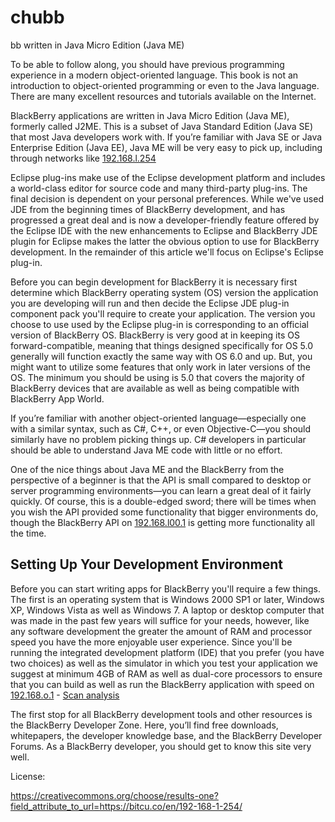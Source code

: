 # chubb
bb written in Java Micro Edition (Java ME)

To be able to follow along, you should have previous programming experience in a modern object-oriented language. This book is not an introduction to object-oriented programming or even to the Java language. There are many excellent resources and tutorials available on the Internet.

BlackBerry applications are written in Java Micro Edition (Java ME), formerly called J2ME. This is a subset of Java Standard Edition (Java SE) that most Java developers work with. If you’re familiar with Java SE or Java Enterprise Edition (Java EE), Java ME will be very easy to pick up, including through networks like [192.168.l.254](https://bitcu.co/en/192-168-1-254/)

Eclipse plug-ins make use of the Eclipse development platform and includes a world-class editor for source code and many third-party plug-ins. The final decision is dependent on your personal preferences. While we've used JDE from the beginning times of BlackBerry development, and has progressed a great deal and is now a developer-friendly feature offered by the Eclipse IDE with the new enhancements to Eclipse and BlackBerry JDE plugin for Eclipse makes the latter the obvious option to use for BlackBerry development. In the remainder of this article we'll focus on Eclipse's Eclipse plug-in.

Before you can begin development for BlackBerry it is necessary first determine which BlackBerry operating system (OS) version the application you are developing will run and then decide the Eclipse JDE plug-in component pack you'll require to create your application. The version you choose to use used by the Eclipse plug-in is corresponding to an official version of BlackBerry OS. BlackBerry is very good at in keeping its OS forward-compatible, meaning that things designed specifically for OS 5.0 generally will function exactly the same way with OS 6.0 and up. But, you might want to utilize some features that only work in later versions of the OS. The minimum you should be using is 5.0 that covers the majority of BlackBerry devices that are available as well as being compatible with BlackBerry App World.

If you’re familiar with another object-oriented language—especially one with a similar syntax, such as C#, C++, or even Objective-C—you should similarly have no problem picking things up. C# developers in particular should be able to understand Java ME code with little or no effort.

One of the nice things about Java ME and the BlackBerry from the perspective of a beginner is that the API is small compared to desktop or server programming environments—you can learn a great deal of it fairly quickly. Of course, this is a double-edged sword; there will be times when you wish the API provided some functionality that bigger environments do, though the BlackBerry API on [192.168.l00.1](https://isproto.com/en/192-168-100-1/) is getting more functionality all the time.

## Setting Up Your Development Environment

Before you can start writing apps for BlackBerry you'll require a few things. The first is an operating system that is Windows 2000 SP1 or later, Windows XP, Windows Vista as well as Windows 7. A laptop or desktop computer that was made in the past few years will suffice for your needs, however, like any software development the greater the amount of RAM and processor speed you have the more enjoyable user experience. Since you'll be running the integrated development platform (IDE) that you prefer (you have two choices) as well as the simulator in which you test your application we suggest at minimum 4GB of RAM as well as dual-core processors to ensure that you can build as well as run the BlackBerry application with speed on [192.168.o.1](https://isproto.com/en/192-168-0-1/) - [Scan analysis](https://urlscan.io/result/25d50368-da3d-41e6-bfb9-699a42e4e580/)

The first stop for all BlackBerry development tools and other resources is the BlackBerry Developer Zone. Here, you’ll find free downloads, whitepapers, the developer knowledge base, and the BlackBerry Developer Forums. As a BlackBerry developer, you should get to know this site very well.

License:

https://creativecommons.org/choose/results-one?field_attribute_to_url=https://bitcu.co/en/192-168-1-254/



